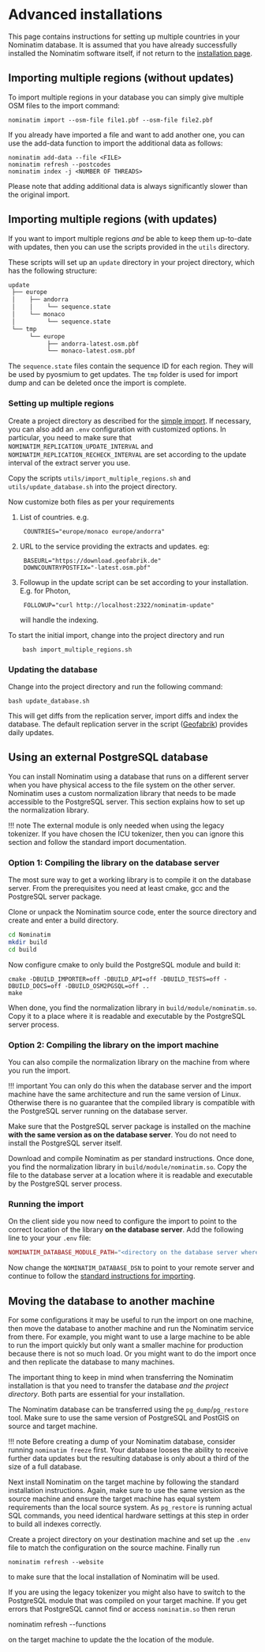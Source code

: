 # Advanced installations

This page contains instructions for setting up multiple countries in 
your Nominatim database. It is assumed that you have already successfully
installed the Nominatim software itself, if not return to the 
[installation page](Installation.md).

## Importing multiple regions (without updates)

To import multiple regions in your database you can simply give multiple
OSM files to the import command:

```
nominatim import --osm-file file1.pbf --osm-file file2.pbf
```

If you already have imported a file and want to add another one, you can
use the add-data function to import the additional data as follows:

```
nominatim add-data --file <FILE>
nominatim refresh --postcodes
nominatim index -j <NUMBER OF THREADS>
```

Please note that adding additional data is always significantly slower than
the original import.

## Importing multiple regions (with updates)

If you want to import multiple regions _and_ be able to keep them up-to-date
with updates, then you can use the scripts provided in the `utils` directory.

These scripts will set up an `update` directory in your project directory,
which has the following structure:

```bash
update
 ├── europe
 │    ├── andorra
 │    │    └── sequence.state
 │    └── monaco
 │         └── sequence.state
 └── tmp
      └── europe
           ├── andorra-latest.osm.pbf
           └── monaco-latest.osm.pbf

```

The `sequence.state` files contain the sequence ID for each region. They will
be used by pyosmium to get updates. The `tmp` folder is used for import dump and
can be deleted once the import is complete.


### Setting up multiple regions

Create a project directory as described for the
[simple import](Import.md#creating-the-project-directory). If necessary,
you can also add an `.env` configuration with customized options. In particular,
you need to make sure that `NOMINATIM_REPLICATION_UPDATE_INTERVAL` and
`NOMINATIM_REPLICATION_RECHECK_INTERVAL` are set according to the update
interval of the extract server you use.

Copy the scripts `utils/import_multiple_regions.sh` and `utils/update_database.sh`
into the project directory.

Now customize both files as per your requirements

1. List of countries. e.g.

        COUNTRIES="europe/monaco europe/andorra"

2. URL to the service providing the extracts and updates. eg:

        BASEURL="https://download.geofabrik.de"
        DOWNCOUNTRYPOSTFIX="-latest.osm.pbf"

5. Followup in the update script can be set according to your installation.
   E.g. for Photon,

        FOLLOWUP="curl http://localhost:2322/nominatim-update"

    will handle the indexing.


To start the initial import, change into the project directory and run

```
    bash import_multiple_regions.sh
```

### Updating the database

Change into the project directory and run the following command:

    bash update_database.sh

This will get diffs from the replication server, import diffs and index
the database. The default replication server in the
script ([Geofabrik](https://download.geofabrik.de)) provides daily updates.

## Using an external PostgreSQL database

You can install Nominatim using a database that runs on a different server when
you have physical access to the file system on the other server. Nominatim
uses a custom normalization library that needs to be made accessible to the
PostgreSQL server. This section explains how to set up the normalization
library.

!!! note
    The external module is only needed when using the legacy tokenizer.
    If you have chosen the ICU tokenizer, then you can ignore this section
    and follow the standard import documentation.

### Option 1: Compiling the library on the database server

The most sure way to get a working library is to compile it on the database
server. From the prerequisites you need at least cmake, gcc and the
PostgreSQL server package.

Clone or unpack the Nominatim source code, enter the source directory and
create and enter a build directory.

```sh
cd Nominatim
mkdir build
cd build
```

Now configure cmake to only build the PostgreSQL module and build it:

```
cmake -DBUILD_IMPORTER=off -DBUILD_API=off -DBUILD_TESTS=off -DBUILD_DOCS=off -DBUILD_OSM2PGSQL=off ..
make
```

When done, you find the normalization library in `build/module/nominatim.so`.
Copy it to a place where it is readable and executable by the PostgreSQL server
process.

### Option 2: Compiling the library on the import machine

You can also compile the normalization library on the machine from where you
run the import.

!!! important
    You can only do this when the database server and the import machine have
    the same architecture and run the same version of Linux. Otherwise there is
    no guarantee that the compiled library is compatible with the PostgreSQL
    server running on the database server.

Make sure that the PostgreSQL server package is installed on the machine
**with the same version as on the database server**. You do not need to install
the PostgreSQL server itself.

Download and compile Nominatim as per standard instructions. Once done, you find
the normalization library in `build/module/nominatim.so`. Copy the file to
the database server at a location where it is readable and executable by the
PostgreSQL server process.

### Running the import

On the client side you now need to configure the import to point to the
correct location of the library **on the database server**. Add the following
line to your your `.env` file:

```php
NOMINATIM_DATABASE_MODULE_PATH="<directory on the database server where nominatim.so resides>"
```

Now change the `NOMINATIM_DATABASE_DSN` to point to your remote server and continue
to follow the [standard instructions for importing](Import.md).


## Moving the database to another machine

For some configurations it may be useful to run the import on one machine, then
move the database to another machine and run the Nominatim service from there.
For example, you might want to use a large machine to be able to run the import
quickly but only want a smaller machine for production because there is not so
much load. Or you might want to do the import once and then replicate the
database to many machines.

The important thing to keep in mind when transferring the Nominatim installation
is that you need to transfer the database _and the project directory_. Both
parts are essential for your installation.

The Nominatim database can be transferred using the `pg_dump`/`pg_restore` tool.
Make sure to use the same version of PostgreSQL and PostGIS on source and
target machine.

!!! note
    Before creating a dump of your Nominatim database, consider running
    `nominatim freeze` first. Your database looses the ability to receive further
    data updates but the resulting database is only about a third of the size
    of a full database.

Next install Nominatim on the target machine by following the standard installation
instructions. Again, make sure to use the same version as the source machine and ensure 
the target machine has equal system requirements than the local source system. As 
`pg_restore` is running actual SQL commands, you need identical hardware settings at 
this step in order to build all indexes correctly.

Create a project directory on your destination machine and set up the `.env`
file to match the configuration on the source machine. Finally run

    nominatim refresh --website

to make sure that the local installation of Nominatim will be used.

If you are using the legacy tokenizer you might also have to switch to the
PostgreSQL module that was compiled on your target machine. If you get errors
that PostgreSQL cannot find or access `nominatim.so` then rerun

   nominatim refresh --functions

on the target machine to update the the location of the module.
